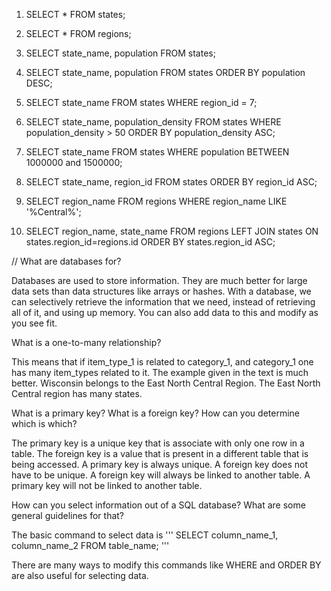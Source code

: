 1. SELECT * FROM states;

2. SELECT * FROM regions;

3. SELECT state_name, population FROM states;

4. SELECT state_name, population FROM states
   ORDER BY population DESC;

5. SELECT state_name FROM states WHERE region_id = 7;

6. SELECT state_name, population_density FROM states
   WHERE population_density > 50
   ORDER BY population_density ASC;

7. SELECT state_name FROM states
   WHERE population BETWEEN 1000000 and 1500000;

8. SELECT state_name, region_id FROM states
   ORDER BY region_id ASC;

9. SELECT region_name FROM regions
   WHERE region_name LIKE '%Central%';

10. SELECT region_name, state_name FROM regions
    LEFT JOIN states
    ON states.region_id=regions.id
    ORDER BY states.region_id ASC;

//
What are databases for?

  Databases are used to store information. They are much better for large data sets than data structures like arrays or hashes. With a database, we can selectively retrieve the information that we need, instead of retrieving all of it, and using up memory. You can also add data to this and modify as you see fit.

What is a one-to-many relationship?

  This means that if item_type_1 is related to category_1, and category_1 one has many item_types related to it. The example given in the text is much better. Wisconsin belongs to the East North Central Region. The East North Central region has many states.

What is a primary key? What is a foreign key? How can you determine which is which?

  The primary key is a unique key that is associate with only one row in a table. The foreign key is a value that is present in a different table that is being accessed. A primary key is always unique. A foreign key does not have to be unique. A foreign key will always be linked to another table. A primary key will not be linked to another table.

How can you select information out of a SQL database? What are some general guidelines for that?

  The basic command to select data is
  '''
  SELECT column_name_1, column_name_2 FROM table_name;
  '''

  There are many ways to modify this commands like WHERE and ORDER BY are also useful for selecting data.
